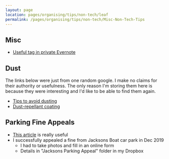 ```yaml
---
layout: page
location: pages/organising/tips/non-tech/leaf
permalink: /pages/organising/tips/non-tech/Misc-Non-Tech-Tips
---
```



## Misc

- [Useful tag in private Evernote](https://www.evernote.com/client/web?login=true#?an=true&n=7ae17d68-c956-43fd-841f-a3daba3b85ef&query=tag%1FUseful%1FtagGuid%3A445d553a-0d3d-80ce-5f4e-641a12368bae%1Eview%3AVIEW%2FALL_NOTES&)

## Dust

The links below were just from one random google. I make no claims for their authority or usefulness. The only reason I'm storing them here is because they were interesting and I'd like to be able to find them again.

- [Tips to avoid dusting](https://www.apartmenttherapy.com/easy-ways-to-prevent-dust-and-avoid-dusting-260706)
- [Dust-repellant coating](https://www.plasticstoday.com/packaging/nano-coating-plastics-repels-dirt-dust-and-stains-packaging-and-more#:~:text=HomePackaging-,Nano%20coating%20for%20plastics%20repels%20dirt%2C%20dust,stains%20on%20packaging%20and%20more&text=MetaShieldCLEAN%20protects%20products%20and%20packaging,View%20the%20demo%20video.)

## Parking Fine Appeals

- [This article](https://www.moneysavingexpert.com/reclaim/private-parking-tickets/) is really useful
- I successfully appealed a fine from Jacksons Boat car park in Dec 2019
    - I had to take photos and fill in an online form
    - Details in "Jacksons Parking Appeal" folder in my Dropbox
